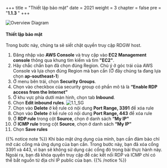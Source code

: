+++
title = "Thiết lập bảo mật"
date = 2021
weight = 3
chapter = false
pre = "<b>1.1.3 </b>"
+++


![Overview Diagram](../../../images/1/Architecture-1.1_CFN.png?width=40pc)


#### Thiết lập bảo mật
Trong bước này, chúng ta sẽ siết chặt quyền truy cập RDGW host.

1. Đăng nhập vào **AWS Console** và truy cập vào **EC2 Management console** thông qua khung tìm kiếm và tìm **"EC2"**.
2. Hãy chắc chắn bạn đã chọn đúng Region. Chú ý ở góc trái của AWS Console và lựa chọn đúng Region mà bạn cần (Ở đây chúng ta đang lựa chọn **ap-southeast-1**)
3. Ở menu bên trái, chọn **Security Groups**.
4. Chọn vào checkbox của security group có phần mô tả là **“Enable RDP access from the Internet”**
5. Ở khu vực phía dưới màn hình, chọn tab **Inbound**.
6. Chọn **Edit inbound rules**.
![1.1_SG](../../../images/1/1.1_SG.png?width=90pc)
7. Chọn vào **Delete** ở kế rule có nội dung **Port Range, 3391** để xóa rule
8. Chọn vào **Delete** ở kế rule có nội dung **Port Range, 443** để xóa rule
9. Ở **RDP rule** trong cột **Source**, chọn ở danh sách **“My IP”**
10. Ở **ICMP rule** trong cột **Source**, chọn ở danh sách **“My IP”**
11. Chọn **Save rules**

{{% notice note %}}
Khi bảo mật ứng dụng của mình, bạn cần đảm bảo chỉ mở các cổng mà ứng dụng của bạn cần. Trong bước này, bạn đã xóa cổng 3391 và 443, vì bạn sẽ không sử dụng các cổng đó trong bài thực hành này. Ngoài ra, bạn đã khóa quyền truy cập để các kết nối RDP và ICMP chỉ có thể bắt nguồn từ địa chỉ IP public của bạn.
{{% /notice %}}